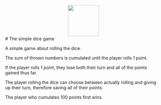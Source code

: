 
<div id="header" align="center">
  <img src="https://media.giphy.com/media/M9gbBd9nbDrOTu1Mqx/giphy.gif" width="100"/>
</div>
# The simple dice game

A simple game about rolling the dice.

The sum of thrown numbers is cumulated until the player rolls 1 point.

If the player rolls 1 point, they lose both their turn and all of the points gained thus far.

The player rolling the dice can choose between actually rolling and giving up their turn,
therefore saving all of their points.

The player who cumulates 100 points first wins.
